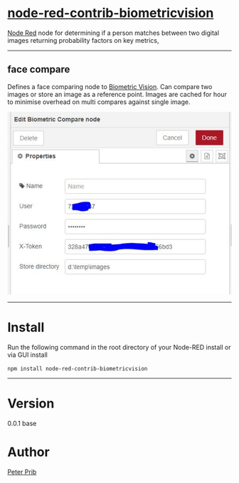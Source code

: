 # [node-red-contrib-biometricvision][2]

[Node Red][1] node for determining if a person matches between two digital images returning probability factors on key metrics,  

------------------------------------------------------------

## face compare

Defines a face comparing node to [Biometric Vision][2]. Can compare two images or store an image as a reference point. Images are cached for hour to minimise overhead on multi compares against single image.  

![Compare](documentation/compare.JPG "Compare")

------------------------------------------------------------

# Install

Run the following command in the root directory of your Node-RED install or via GUI install

    npm install node-red-contrib-biometricvision


------------------------------------------------------------

# Version

0.0.1 base

# Author

[Peter Prib][3]

[1]: http://nodered.org "node-red home page"

[2]: https://www.npmjs.com/package/node-red-contrib-biometricvision "source code"

[3]: https://github.com/peterprib "base github"

[4]: https://biometricvision.com "Biometric Vision"
